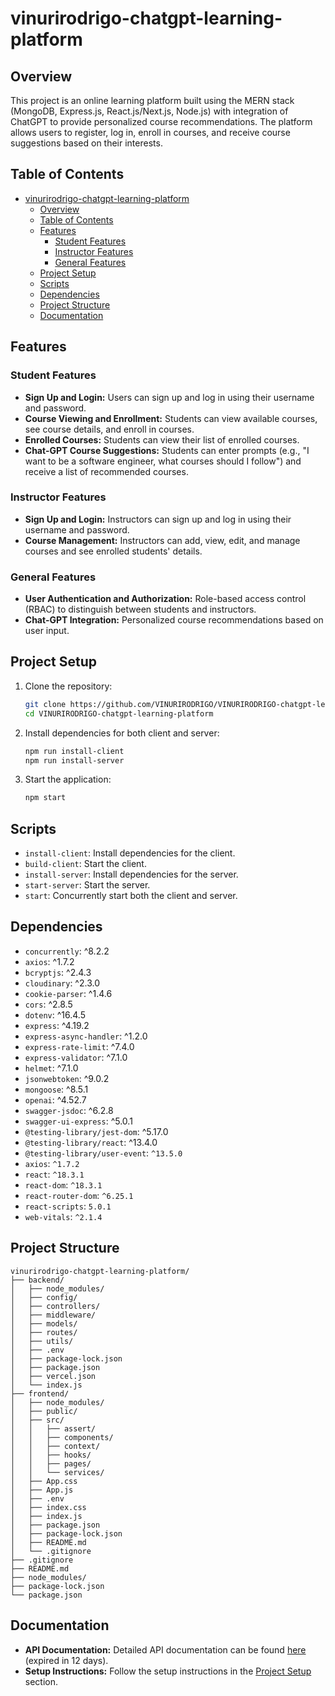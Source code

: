 # vinurirodrigo-chatgpt-learning-platform

## Overview

This project is an online learning platform built using the MERN stack (MongoDB, Express.js, React.js/Next.js, Node.js) with integration of ChatGPT to provide personalized course recommendations. The platform allows users to register, log in, enroll in courses, and receive course suggestions based on their interests.

## Table of Contents

- [vinurirodrigo-chatgpt-learning-platform](#vinurirodrigo-chatgpt-learning-platform)
  - [Overview](#overview)
  - [Table of Contents](#table-of-contents)
  - [Features](#features)
    - [Student Features](#student-features)
    - [Instructor Features](#instructor-features)
    - [General Features](#general-features)
  - [Project Setup](#project-setup)
  - [Scripts](#scripts)
  - [Dependencies](#dependencies)
  - [Project Structure](#project-structure)
  - [Documentation](#documentation)

## Features

### Student Features

- **Sign Up and Login:** Users can sign up and log in using their username and password.
- **Course Viewing and Enrollment:** Students can view available courses, see course details, and enroll in courses.
- **Enrolled Courses:** Students can view their list of enrolled courses.
- **Chat-GPT Course Suggestions:** Students can enter prompts (e.g., "I want to be a software engineer, what courses should I follow") and receive a list of recommended courses.

### Instructor Features

- **Sign Up and Login:** Instructors can sign up and log in using their username and password.
- **Course Management:** Instructors can add, view, edit, and manage courses and see enrolled students' details.

### General Features

- **User Authentication and Authorization:** Role-based access control (RBAC) to distinguish between students and instructors.
- **Chat-GPT Integration:** Personalized course recommendations based on user input.

## Project Setup

1. Clone the repository:

    ```sh
    git clone https://github.com/VINURIRODRIGO/VINURIRODRIGO-chatgpt-learning-platform.git
    cd VINURIRODRIGO-chatgpt-learning-platform
    ```

2. Install dependencies for both client and server:

    ```sh
    npm run install-client
    npm run install-server
    ```

3. Start the application:

    ```sh
    npm start
    ```

## Scripts

- `install-client`: Install dependencies for the client.
- `build-client`: Start the client.
- `install-server`: Install dependencies for the server.
- `start-server`: Start the server.
- `start`: Concurrently start both the client and server.

## Dependencies

- `concurrently`: ^8.2.2
- `axios`: ^1.7.2
- `bcryptjs`: ^2.4.3
- `cloudinary`: ^2.3.0
- `cookie-parser`: ^1.4.6
- `cors`: ^2.8.5
- `dotenv`: ^16.4.5
- `express`: ^4.19.2
- `express-async-handler`: ^1.2.0
- `express-rate-limit`: ^7.4.0
- `express-validator`: ^7.1.0
- `helmet`: ^7.1.0
- `jsonwebtoken`: ^9.0.2
- `mongoose`: ^8.5.1
- `openai`: ^4.52.7
- `swagger-jsdoc`: ^6.2.8
- `swagger-ui-express`: ^5.0.1
- `@testing-library/jest-dom`: ^5.17.0
- `@testing-library/react`: ^13.4.0
- `@testing-library/user-event`: `^13.5.0`
- `axios`: `^1.7.2`
- `react`: `^18.3.1`
- `react-dom`: `^18.3.1`
- `react-router-dom`: `^6.25.1`
- `react-scripts`: `5.0.1`
- `web-vitals`: `^2.1.4`

## Project Structure

```
vinurirodrigo-chatgpt-learning-platform/
├── backend/
│   ├── node_modules/
│   ├── config/
│   ├── controllers/
│   ├── middleware/
│   ├── models/
│   ├── routes/
│   ├── utils/
│   ├── .env
│   ├── package-lock.json
│   ├── package.json
│   ├── vercel.json
│   └── index.js
├── frontend/
│   ├── node_modules/
│   ├── public/
│   ├── src/
│   │   ├── assert/
│   │   ├── components/
│   │   ├── context/
│   │   ├── hooks/
│   │   ├── pages/
│   │   └── services/
│   ├── App.css
│   ├── App.js
│   ├── .env
│   ├── index.css
│   ├── index.js
│   ├── package.json
│   ├── package-lock.json
│   ├── README.md
│   └── .gitignore
├── .gitignore
├── README.md
├── node_modules/
├── package-lock.json
└── package.json
```

## Documentation

- **API Documentation:** Detailed API documentation can be found [here](https://app.swaggerhub.com/apis-docs/VINURI2019753/E-ChatGPT-Learning-Platform/1.0.0) (expired in 12 days).
- **Setup Instructions:** Follow the setup instructions in the [Project Setup](#project-setup) section.

